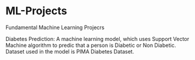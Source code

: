 # ML-Projects
Fundamental Machine Learning Projecrs

Diabetes Prediction:
  A machine learning model, which uses Support Vector Machine algorithm to predic that a person is Diabetic or Non Diabetic.
  Dataset used in the model is PIMA Diabetes Dataset.
